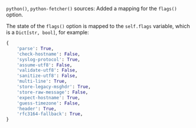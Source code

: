 `python()`, `python-fetcher()` sources: Added a mapping for the `flags()` option.

The state of the `flags()` option is mapped to the `self.flags` variable, which is
a `Dict[str, bool]`, for example:
```python
{
    'parse': True,
    'check-hostname': False,
    'syslog-protocol': True,
    'assume-utf8': False,
    'validate-utf8': False,
    'sanitize-utf8': False,
    'multi-line': True,
    'store-legacy-msghdr': True,
    'store-raw-message': False,
    'expect-hostname': True,
    'guess-timezone': False,
    'header': True,
    'rfc3164-fallback': True,
}
```
